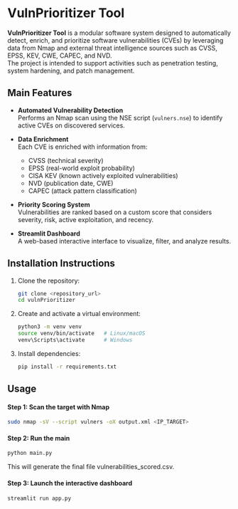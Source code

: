 # VulnPrioritizer Tool
**VulnPrioritizer Tool** is a modular software system designed to automatically detect, enrich, and prioritize software vulnerabilities (CVEs) by leveraging data from Nmap and external threat intelligence sources such as CVSS, EPSS, KEV, CWE, CAPEC, and NVD.  
The project is intended to support activities such as penetration testing, system hardening, and patch management.


## Main Features

- **Automated Vulnerability Detection**  
  Performs an Nmap scan using the NSE script (`vulners.nse`) to identify active CVEs on discovered services.

- **Data Enrichment**  
  Each CVE is enriched with information from:  
  - CVSS (technical severity)  
  - EPSS (real-world exploit probability)  
  - CISA KEV (known actively exploited vulnerabilities)  
  - NVD (publication date, CWE)  
  - CAPEC (attack pattern classification)

- **Priority Scoring System**  
  Vulnerabilities are ranked based on a custom score that considers severity, risk, active exploitation, and recency.

- **Streamlit Dashboard**  
  A web-based interactive interface to visualize, filter, and analyze results.


## Installation Instructions

1. Clone the repository:
   ```bash
   git clone <repository_url>
   cd vulnPrioritizer
   ```

2. Create and activate a virtual environment:
   ```bash
   python3 -m venv venv
   source venv/bin/activate   # Linux/macOS
   venv\Scripts\activate      # Windows
   ```

3. Install dependencies:
   ```bash
   pip install -r requirements.txt

## Usage
#### Step 1: Scan the target with Nmap
   ```bash
   sudo nmap -sV --script vulners -oX output.xml <IP_TARGET>
   ```
#### Step 2: Run the main
   ```bash
   python main.py
   ```
  This will generate the final file vulnerabilities_scored.csv.

#### Step 3: Launch the interactive dashboard
   ```bash
   streamlit run app.py
   ```
